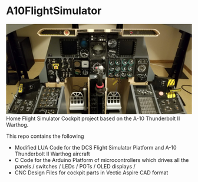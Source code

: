 # A10FlightSimulator
<img src = "https://github.com/tbies/A10FlightSimulator/blob/main/Cover.jpg" >
Home Flight Simulator Cockpit project based on the A-10 Thunderbolt II Warthog.  

This repo contains the following
* Modified LUA Code for the DCS Flight Simulator Platform and A-10 Thunderbolt II Warthog aircraft
* C Code for the Arduino Platform of microcontrollers which drives all the panels / switches / LEDs / POTs / OLED displays /  
* CNC Design Files for cockpit parts in Vectic Aspire CAD format
